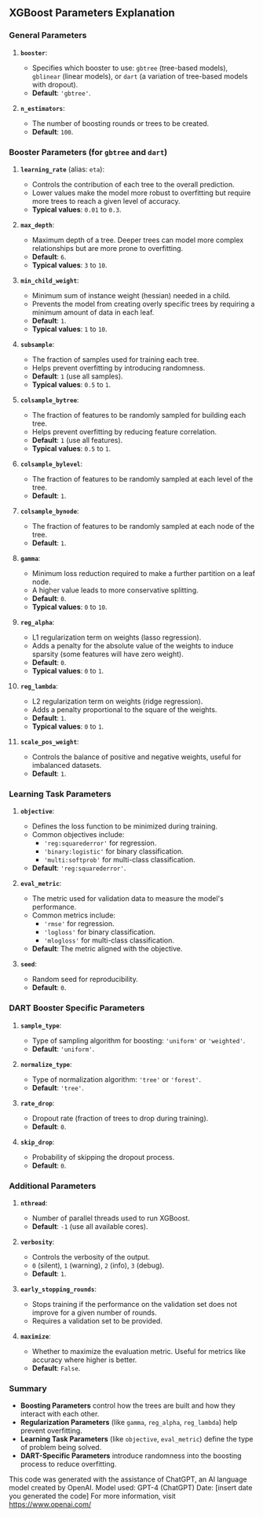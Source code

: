 
## XGBoost Parameters Explanation

### General Parameters

1. **`booster`**:
   - Specifies which booster to use: `gbtree` (tree-based models), `gblinear` (linear models), or `dart` (a variation of tree-based models with dropout).
   - **Default**: `'gbtree'`.

2. **`n_estimators`**:
   - The number of boosting rounds or trees to be created.
   - **Default**: `100`.

### Booster Parameters (for `gbtree` and `dart`)

1. **`learning_rate`** (alias: `eta`):
   - Controls the contribution of each tree to the overall prediction.
   - Lower values make the model more robust to overfitting but require more trees to reach a given level of accuracy.
   - **Typical values**: `0.01` to `0.3`.

2. **`max_depth`**:
   - Maximum depth of a tree. Deeper trees can model more complex relationships but are more prone to overfitting.
   - **Default**: `6`.
   - **Typical values**: `3` to `10`.

3. **`min_child_weight`**:
   - Minimum sum of instance weight (hessian) needed in a child.
   - Prevents the model from creating overly specific trees by requiring a minimum amount of data in each leaf.
   - **Default**: `1`.
   - **Typical values**: `1` to `10`.

4. **`subsample`**:
   - The fraction of samples used for training each tree.
   - Helps prevent overfitting by introducing randomness.
   - **Default**: `1` (use all samples).
   - **Typical values**: `0.5` to `1`.

5. **`colsample_bytree`**:
   - The fraction of features to be randomly sampled for building each tree.
   - Helps prevent overfitting by reducing feature correlation.
   - **Default**: `1` (use all features).
   - **Typical values**: `0.5` to `1`.

6. **`colsample_bylevel`**:
   - The fraction of features to be randomly sampled at each level of the tree.
   - **Default**: `1`.

7. **`colsample_bynode`**:
   - The fraction of features to be randomly sampled at each node of the tree.
   - **Default**: `1`.

8. **`gamma`**:
   - Minimum loss reduction required to make a further partition on a leaf node.
   - A higher value leads to more conservative splitting.
   - **Default**: `0`.
   - **Typical values**: `0` to `10`.

9. **`reg_alpha`**:
   - L1 regularization term on weights (lasso regression).
   - Adds a penalty for the absolute value of the weights to induce sparsity (some features will have zero weight).
   - **Default**: `0`.
   - **Typical values**: `0` to `1`.

10. **`reg_lambda`**:
    - L2 regularization term on weights (ridge regression).
    - Adds a penalty proportional to the square of the weights.
    - **Default**: `1`.
    - **Typical values**: `0` to `1`.

11. **`scale_pos_weight`**:
    - Controls the balance of positive and negative weights, useful for imbalanced datasets.
    - **Default**: `1`.

### Learning Task Parameters

1. **`objective`**:
   - Defines the loss function to be minimized during training.
   - Common objectives include:
     - `'reg:squarederror'` for regression.
     - `'binary:logistic'` for binary classification.
     - `'multi:softprob'` for multi-class classification.
   - **Default**: `'reg:squarederror'`.

2. **`eval_metric`**:
   - The metric used for validation data to measure the model's performance.
   - Common metrics include:
     - `'rmse'` for regression.
     - `'logloss'` for binary classification.
     - `'mlogloss'` for multi-class classification.
   - **Default**: The metric aligned with the objective.

3. **`seed`**:
   - Random seed for reproducibility.
   - **Default**: `0`.

### DART Booster Specific Parameters

1. **`sample_type`**:
   - Type of sampling algorithm for boosting: `'uniform'` or `'weighted'`.
   - **Default**: `'uniform'`.

2. **`normalize_type`**:
   - Type of normalization algorithm: `'tree'` or `'forest'`.
   - **Default**: `'tree'`.

3. **`rate_drop`**:
   - Dropout rate (fraction of trees to drop during training).
   - **Default**: `0`.

4. **`skip_drop`**:
   - Probability of skipping the dropout process.
   - **Default**: `0`.

### Additional Parameters

1. **`nthread`**:
   - Number of parallel threads used to run XGBoost.
   - **Default**: `-1` (use all available cores).

2. **`verbosity`**:
   - Controls the verbosity of the output.
   - `0` (silent), `1` (warning), `2` (info), `3` (debug).
   - **Default**: `1`.

3. **`early_stopping_rounds`**:
   - Stops training if the performance on the validation set does not improve for a given number of rounds.
   - Requires a validation set to be provided.

4. **`maximize`**:
   - Whether to maximize the evaluation metric. Useful for metrics like accuracy where higher is better.
   - **Default**: `False`.

### Summary

- **Boosting Parameters** control how the trees are built and how they interact with each other.
- **Regularization Parameters** (like `gamma`, `reg_alpha`, `reg_lambda`) help prevent overfitting.
- **Learning Task Parameters** (like `objective`, `eval_metric`) define the type of problem being solved.
- **DART-Specific Parameters** introduce randomness into the boosting process to reduce overfitting.



This code was generated with the assistance of ChatGPT, an AI language model created by OpenAI.
Model used: GPT-4 (ChatGPT)
Date: [insert date you generated the code]
For more information, visit https://www.openai.com/


